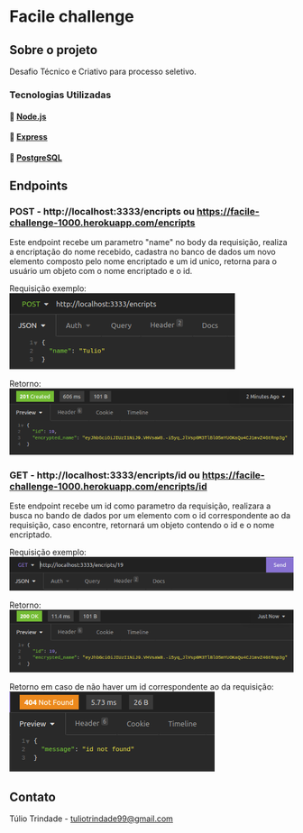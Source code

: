 # Facile challenge

## Sobre o projeto

Desafio Técnico e Criativo para processo seletivo.

### Tecnologias Utilizadas

#### :link: [Node.js](https://nodejs.org/en/)
#### :link: [Express](https://expressjs.com/pt-br/)
#### :link: [PostgreSQL](https://www.postgresql.org/)

## Endpoints

### POST - http://localhost:3333/encripts ou https://facile-challenge-1000.herokuapp.com/encripts

Este endpoint recebe um parametro "name" no body da requisição, realiza a encriptação do nome recebido, cadastra no banco de dados um novo elemento composto pelo nome encriptado e um id unico, retorna para o usuário um objeto com o nome encriptado e o id.

Requisição exemplo:<br/>
<img src="/images/createRequisition.png" alt="Create Requisition"/>

Retorno:<br/>
<img src="/images/createResponse.png" alt="Create Response"/>

### GET - http://localhost:3333/encripts/id ou https://facile-challenge-1000.herokuapp.com/encripts/id

Este endpoint recebe um id como parametro da requisição, realizara a busca no bando de dados por um elemento com o id correspondente ao da requisição, caso encontre, retornará um objeto contendo o id e o nome encriptado.

Requisição exemplo:<br/>
<img src="/images/findRequest.png" alt="find Requisition"/>

Retorno:<br/>
<img src="/images/findResponse.png" alt="find Response"/>

Retorno em caso de não haver um id correspondente ao da requisição:<br/>
<img src="/images/findNotFound.png" alt="id not found"/>

## Contato 

Túlio Trindade - tuliotrindade99@gmail.com
